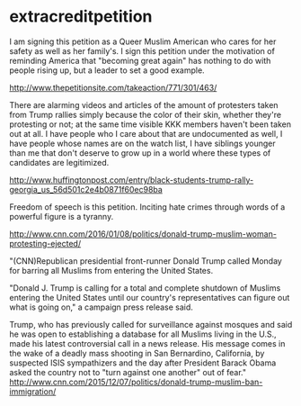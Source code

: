 # extracreditpetition



I am signing this petition as a Queer Muslim American who cares for her safety as well as her family's. I sign this petition under the motivation of reminding America that "becoming great again" has nothing to do with people rising up, but a leader to set a good example.

http://www.thepetitionsite.com/takeaction/771/301/463/

There are alarming videos and articles of the amount of protesters taken from Trump rallies simply because the color of their skin, whether they're protesting or not; at the same time visible KKK members haven't been taken out at all. I have people who I care about that are undocumented as well, I have people whose names are on the watch list, I have siblings younger than me that don't deserve to grow up in a world where these types of candidates are legitimized.

http://www.huffingtonpost.com/entry/black-students-trump-rally-georgia_us_56d501c2e4b0871f60ec98ba

Freedom of speech is this petition. Inciting hate crimes through words of a powerful figure is a tyranny. 

http://www.cnn.com/2016/01/08/politics/donald-trump-muslim-woman-protesting-ejected/


"(CNN)Republican presidential front-runner Donald Trump called Monday for barring all Muslims from entering the United States.

"Donald J. Trump is calling for a total and complete shutdown of Muslims entering the United States until our country's representatives can figure out what is going on," a campaign press release said.

Trump, who has previously called for surveillance against mosques and said he was open to establishing a database for all Muslims living in the U.S., made his latest controversial call in a news release. His message comes in the wake of a deadly mass shooting in San Bernardino, California, by suspected ISIS sympathizers and the day after President Barack Obama asked the country not to "turn against one another" out of fear."
http://www.cnn.com/2015/12/07/politics/donald-trump-muslim-ban-immigration/
